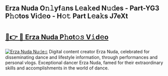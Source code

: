 ## Erza Nuda O𝚗𝚕yf𝚊ns L𝚎a𝚔ed N𝚞𝚍es - Part-YG3 P𝚑𝚘tos Vi𝚍𝚎o - H𝚘𝚝 Part L𝚎a𝚔s J7eXt

# <h2><a href="http://kfdb13k.oniu.top/?m=Erza+Nuda">🔗👉 🔴 Erza Nuda P𝚑ot𝚘𝚜 V𝚒d𝚎o</a></h2>

[![Erza Nuda Nu𝚍e𝚜](https://i.imgur.com/0qMVB7G.gif)](http://kfdb13k.oniu.top/?m=Erza+Nuda)
Digital content creator Erza Nuda, celebrated for disseminating dance and lifestyle information, through performances and personal vlogs. Exceptional dancer Erza Nuda, famed for their extraordinary skills and accomplishments in the world of dance.  
